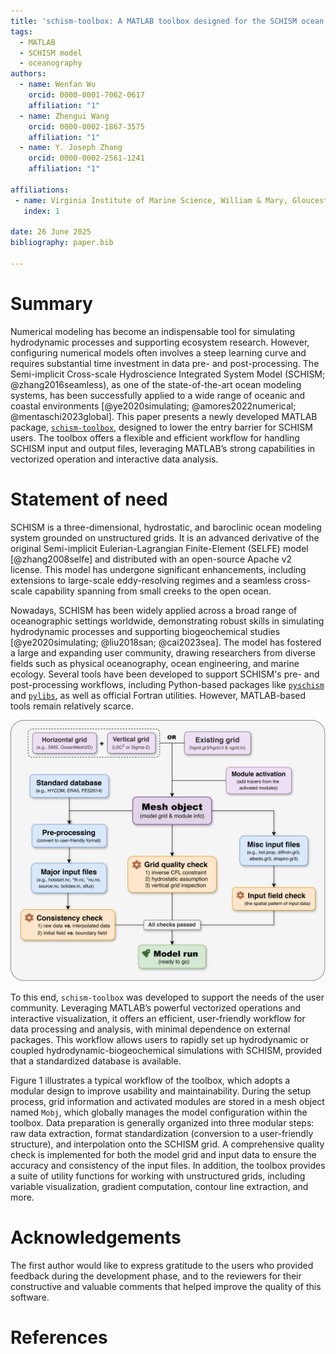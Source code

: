 ```yaml
---
title: 'schism-toolbox: A MATLAB toolbox designed for the SCHISM ocean model'
tags:
  - MATLAB
  - SCHISM model
  - oceanography
authors:
  - name: Wenfan Wu
    orcid: 0000-0001-7062-0617
    affiliation: "1"
  - name: Zhengui Wang
    orcid: 0000-0002-1867-3575
    affiliation: "1"
  - name: Y. Joseph Zhang
    orcid: 0000-0002-2561-1241
    affiliation: "1"

affiliations:
 - name: Virginia Institute of Marine Science, William & Mary, Gloucester Point, VA 23062, USA.
   index: 1

date: 26 June 2025
bibliography: paper.bib

---
```


# Summary

Numerical modeling has become an indispensable tool for simulating hydrodynamic processes and supporting ecosystem research. However, configuring numerical models often involves a steep learning curve and requires substantial time investment in data pre- and post-processing. The Semi-implicit Cross-scale Hydroscience Integrated System Model (SCHISM; @zhang2016seamless), as one of the state-of-the-art ocean modeling systems, has been successfully applied to a wide range of oceanic and coastal environments [@ye2020simulating; @amores2022numerical; @mentaschi2023global]. This paper presents a newly developed MATLAB package, [`schism-toolbox`](https://github.com/wenfanwu/schism-toolbox), designed to lower the entry barrier for SCHISM users. The toolbox offers a flexible and efficient workflow for handling SCHISM input and output files, leveraging MATLAB’s strong capabilities in vectorized operation and interactive data analysis.

# Statement of need

SCHISM is a three-dimensional, hydrostatic, and baroclinic ocean modeling system grounded on unstructured grids. It is an advanced derivative of the original Semi-implicit Eulerian-Lagrangian Finite-Element (SELFE) model [@zhang2008selfe] and distributed with an open-source Apache v2 license. This model has undergone significant enhancements, including extensions to large-scale eddy-resolving regimes and a seamless cross-scale capability spanning from small creeks to the open ocean. 

Nowadays, SCHISM has been widely applied across a broad range of oceanographic settings worldwide, demonstrating robust skills in simulating hydrodynamic processes and supporting biogeochemical studies [@ye2020simulating; @liu2018san; @cai2023sea]. The model has fostered a large and expanding user community, drawing researchers from diverse fields such as physical oceanography, ocean engineering, and marine ecology. Several tools have been developed to support SCHISM's pre- and post-processing workflows, including Python-based packages like [`pyschism`](https://github.com/schism-dev/pyschism) and [`pylibs`](https://github.com/wzhengui/pylibs), as well as official Fortran utilities. However, MATLAB-based tools remain relatively scarce.

![Typical workflow to prepare SCHISM input files based on the toolbox](workflow.png)

To this end, `schism-toolbox` was developed to support the needs of the user community. Leveraging MATLAB’s powerful vectorized operations and interactive visualization, it offers an efficient, user-friendly workflow for data processing and analysis, with minimal dependence on external packages. This workflow allows users to rapidly set up hydrodynamic or coupled hydrodynamic-biogeochemical simulations with SCHISM, provided that a standardized database is available.

Figure 1 illustrates a typical workflow of the toolbox, which adopts a modular design to improve usability and maintainability. During the setup process, grid information and activated modules are stored in a mesh object named `Mobj`, which globally manages the model configuration within the toolbox. Data preparation is generally organized into three modular steps: raw data extraction, format standardization (conversion to a user-friendly structure), and interpolation onto the SCHISM grid. A comprehensive quality check is implemented for both the model grid and input data to ensure the accuracy and consistency of the input files. In addition, the toolbox provides a suite of utility functions for working with unstructured grids, including variable visualization, gradient computation, contour line extraction, and more.

# Acknowledgements

The first author would like to express gratitude to the users who provided feedback during the development phase, and to the reviewers for their constructive and valuable comments that helped improve the quality of this software.

# References